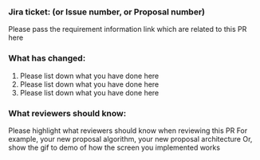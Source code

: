 ### Jira ticket: (or Issue number, or Proposal number)
Please pass the requirement information link which are related to this PR here
### What has changed:
1. Please list down what you have done here
2. Please list down what you have done here
3. Please list down what you have done here
### What reviewers should know:
Please highlight what reviewers should know when reviewing this PR
For example, your new proposal algorithm, your new proposal architecture
Or, show the gif to demo of how the screen you implemented works
